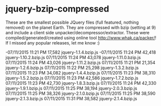 # jquery-bzip-compressed
These are the smallest possible JQuery files (full featured, nothing removed) on the planet Earth. They are compressed with bzip (setting at 9) and include a client side unpacker/decompressor/extractor. These were compiled/generated/created using online tool http://www.whak.ca/packer/!
If I missed any popular releases, let me know :)

-07/11/2015  11:21 PM            17,582 jquery-1.1.4.bzip.js
-07/11/2015  11:24 PM            42,418 jquery-1.10.2.bzip.js
07/11/2015  11:24 PM            43,078 jquery-1.11.0.bzip.js
07/11/2015  11:24 PM            43,026 jquery-1.11.2.bzip.js
07/11/2015  11:21 PM            21,354 jquery-1.2.6.bzip.js
07/11/2015  11:22 PM            25,298 jquery-1.3.2.bzip.js
07/11/2015  11:23 PM            34,082 jquery-1.4.4.bzip.js
07/11/2015  11:23 PM            38,310 jquery-1.5.2.bzip.js
07/11/2015  11:23 PM            42,586 jquery-1.7.2.bzip.js
07/11/2015  11:23 PM            42,730 jquery-1.8.3.bzip.js
07/11/2015  11:24 PM            42,330 jquery-1.9.1.bzip.js
07/11/2015  11:25 PM            38,194 jquery-2.0.3.bzip.js
07/11/2015  11:25 PM            38,326 jquery-2.1.0.bzip.js
07/11/2015  11:25 PM            38,590 jquery-2.1.3.bzip.js
07/11/2015  11:31 PM            38,582 jquery-2.1.4.bzip.js
